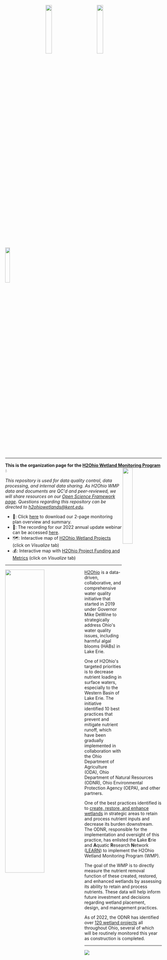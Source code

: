 &emsp;&emsp;&emsp;&emsp;&emsp;&emsp;&emsp;&emsp;&emsp; <img src="https://user-images.githubusercontent.com/26654919/202513906-c108aead-603d-4142-9180-a69ae63845cd.png" width="20%" height="20%"> &emsp;&emsp;&emsp;&emsp; <img src="https://user-images.githubusercontent.com/26654919/202514299-8121b372-529b-4a25-b16b-b07854124ab2.jpg" width="20%" height="20%"> &emsp;&emsp;&emsp;&emsp; <img src="https://user-images.githubusercontent.com/26654919/202514322-cd17e689-5ae2-447d-af80-4543b6e20007.png" width="17%" height="17%">

---

**This is the organization page for the [H2Ohio Wetland Monitoring Program](https://h2.ohio.gov/natural-resources/)** 💧 <img align="right" src="https://user-images.githubusercontent.com/26654919/202734895-9be1e0c5-a16b-4d5b-b00d-2c0a9c234e9c.png" width="25%" height="25%">

*This repository is used for data quality control, data processing, and internal data sharing. As H2Ohio WMP data and documents are QC'd and peer-reviewed, we will share resources on our [Open Science Framework page](https://osf.io/gfd45/?view_only=094b6de50d894c5fa07d29eeae28e52f). Questions regarding this repository can be directed to h2ohiowetlands@kent.edu.*

* 📄: Click [here](https://github.com/h2ohio-wmp/.github/files/10042479/LEARN.Wetlands.sheet_2022.v5.pdf) to download our 2-page monitoring plan overview and summary. 
* 🎥: The recording for our 2022 annual update webinar can be accessed [here](https://ohioseagrant.osu.edu/news/calendar/2022/10/12/p19ek/h2ohio-update).
* 🗺️: Interactive map of [H2Ohio Wetland Projects](https://data.ohio.gov/wps/portal/gov/data/view/h2ohio-odnr-projects-map) (click on *Visualize* tab)
* 💰: Interactive map with [H2Ohio Project Funding and Metrics](https://data.ohio.gov/wps/portal/gov/data/view/h2ohio-odnr-metrics) (click on *Visualize* tab)
---

<img align="left" src="https://github.com/h2ohio-wmp/.github/files/10135022/H2Ohio-byNumbers_11_2022.pdf" width="50%" height="50%">

[H2Ohio](https://h2.ohio.gov) is a data-driven, collaborative, and comprehensive water quality initiative that started in 2019 under Governor Mike DeWine to strategically address Ohio's water quality issues, including harmful algal blooms (HABs) in Lake Erie. 

One of H2Ohio's targeted priorities is to decrease nutrient loading in surface waters, especially to the Western Basin of Lake Erie. The initiative identified 10 best practices that prevent and mitigate nutrient runoff, which have been gradually implemented in collaboration with the Ohio Department of Agriculture (ODA), Ohio Department of Natural Resources (ODNR), Ohio Environmental Protection Agency (OEPA), and other partners.

One of the best practices identified is to [create, restore, and enhance wetlands](https://h2.ohio.gov/natural-resources/) in strategic areas to retain and process nutrient inputs and decrease its burden downstream. The ODNR, responsible for the implementation and oversight of this practice, has enlisted the **L**ake **E**rie and **A**quatic **R**esearch **N**etwork ([LEARN](https://lakeerieandaquaticresearch.org/research/learn-initiatives/)) to implement the H2Ohio Wetland Monitoring Program (WMP).

The goal of the WMP is to directly measure the nutrient removal function of these created, restored, and enhanced wetlands by assessing its ability to retain and process nutrients. These data will help inform future investment and decisions regarding wetland placement, design, and management practices. 

As of 2022, the ODNR has identified over [120 wetland projects](https://h2.ohio.gov/project/) all throughout Ohio, several of which will be routinely monitored this year as construction is completed.

---

<img src="https://github.com/h2ohio-wmp/.github/files/10134794/H2Ohio_Statewide_Projects.status_wWQIP._11302022.1.pdf">
